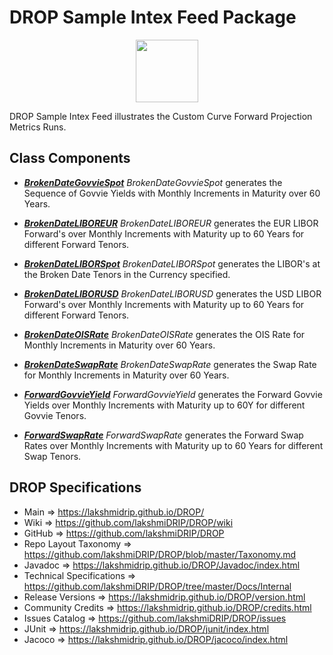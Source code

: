 # DROP Sample Intex Feed Package

<p align="center"><img src="https://github.com/lakshmiDRIP/DROP/blob/master/DRIP_Logo.gif?raw=true" width="100"></p>

DROP Sample Intex Feed illustrates the Custom Curve Forward Projection Metrics Runs.


## Class Components

 * [***BrokenDateGovvieSpot***](https://github.com/lakshmiDRIP/DROP/tree/master/src/main/java/org/drip/sample/intexfeed/BrokenDateGovvieSpot.java)
 <i>BrokenDateGovvieSpot</i> generates the Sequence of Govvie Yields with Monthly Increments in Maturity over
 60 Years.

 * [***BrokenDateLIBOREUR***](https://github.com/lakshmiDRIP/DROP/tree/master/src/main/java/org/drip/sample/intexfeed/BrokenDateLIBOREUR.java)
 <i>BrokenDateLIBOREUR</i> generates the EUR LIBOR Forward's over Monthly Increments with Maturity up to 60
 Years for different Forward Tenors.

 * [***BrokenDateLIBORSpot***](https://github.com/lakshmiDRIP/DROP/tree/master/src/main/java/org/drip/sample/intexfeed/BrokenDateLIBORSpot.java)
 <i>BrokenDateLIBORSpot</i> generates the LIBOR's at the Broken Date Tenors in the Currency specified.

 * [***BrokenDateLIBORUSD***](https://github.com/lakshmiDRIP/DROP/tree/master/src/main/java/org/drip/sample/intexfeed/BrokenDateLIBORUSD.java)
 <i>BrokenDateLIBORUSD</i> generates the USD LIBOR Forward's over Monthly Increments with Maturity up to 60
 Years for different Forward Tenors.

 * [***BrokenDateOISRate***](https://github.com/lakshmiDRIP/DROP/tree/master/src/main/java/org/drip/sample/intexfeed/BrokenDateOISRate.java)
 <i>BrokenDateOISRate</i> generates the OIS Rate for Monthly Increments in Maturity over 60 Years.

 * [***BrokenDateSwapRate***](https://github.com/lakshmiDRIP/DROP/tree/master/src/main/java/org/drip/sample/intexfeed/BrokenDateSwapRate.java)
 <i>BrokenDateSwapRate</i> generates the Swap Rate for Monthly Increments in Maturity over 60 Years.

 * [***ForwardGovvieYield***](https://github.com/lakshmiDRIP/DROP/tree/master/src/main/java/org/drip/sample/intexfeed/ForwardGovvieYield.java)
 <i>ForwardGovvieYield</i> generates the Forward Govvie Yields over Monthly Increments with Maturity up to
 60Y for different Govvie Tenors.

 * [***ForwardSwapRate***](https://github.com/lakshmiDRIP/DROP/tree/master/src/main/java/org/drip/sample/intexfeed/ForwardSwapRate.java)
 <i>ForwardSwapRate</i> generates the Forward Swap Rates over Monthly Increments with Maturity up to 60 Years
 for different Swap Tenors.


## DROP Specifications

 * Main                     => https://lakshmidrip.github.io/DROP/
 * Wiki                     => https://github.com/lakshmiDRIP/DROP/wiki
 * GitHub                   => https://github.com/lakshmiDRIP/DROP
 * Repo Layout Taxonomy     => https://github.com/lakshmiDRIP/DROP/blob/master/Taxonomy.md
 * Javadoc                  => https://lakshmidrip.github.io/DROP/Javadoc/index.html
 * Technical Specifications => https://github.com/lakshmiDRIP/DROP/tree/master/Docs/Internal
 * Release Versions         => https://lakshmidrip.github.io/DROP/version.html
 * Community Credits        => https://lakshmidrip.github.io/DROP/credits.html
 * Issues Catalog           => https://github.com/lakshmiDRIP/DROP/issues
 * JUnit                    => https://lakshmidrip.github.io/DROP/junit/index.html
 * Jacoco                   => https://lakshmidrip.github.io/DROP/jacoco/index.html
